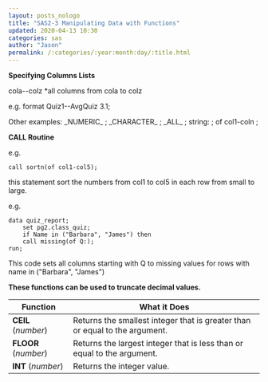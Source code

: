 ```yaml
---
layout: posts_nologo
title: "SAS2-3 Manipulating Data with Functions"
updated: 2020-04-13 10:30
categories: sas
author: "Jason"
permalink: /:categories/:year:month:day/:title.html
---
```

**Specifying Columns Lists**

cola--colz   *all columns from cola to colz

e.g. format Quiz1--AvgQuiz 3.1;

Other examples: \_NUMERIC\_ ;      \_CHARACTER\_  ;      \_ALL\_ ;       string: ;     of col1-coln ;

**CALL Routine**

e.g.

```sas
call sortn(of col1-col5); 
```

this statement sort the numbers from col1 to col5 in each row from small to large.

e.g.

```sas
data quiz_report;
    set pg2.class_quiz;
	if Name in ("Barbara", "James") then
	call missing(of Q:);
run;
```

 This code sets all columns starting with Q to missing values for rows with name in ("Barbara", "James") 



**These functions can be used to truncate decimal values.**

| Function             | What it Does                                                 |
| -------------------- | ------------------------------------------------------------ |
| **CEIL** (*number*)  | Returns the smallest integer that is greater than or equal to the argument. |
| **FLOOR** (*number*) | Returns the largest integer that is less than or equal to the argument. |
| **INT** (*number*)   | Returns the integer value.                                   |

